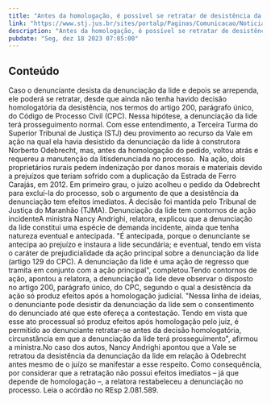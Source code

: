 ```yaml
---
title: "Antes da homologação, é possível se retratar de desistência da denunciação da lide"
link: "https://www.stj.jus.br/sites/portalp/Paginas/Comunicacao/Noticias/2023/18122023-Antes-da-homologacao--e-possivel-se-retratar-de-desistencia-da-denunciacao-da-lide.aspx"
description: "Antes da homologação, é possível se retratar de desistência da denunciação da lide"
pubdate: "Seg, dez 18 2023 07:05:00"
---
```


## Conteúdo

Caso o denunciante desista da denunciação da lide e depois se arrependa, ele poderá se retratar, desde que ainda não tenha havido decisão homologatória da desistência, nos termos do artigo 200, parágrafo único, do Código de Processo Civil (CPC). Nessa hipótese, a denunciação da lide terá prosseguimento normal. Com esse entendimento, a Terceira Turma do Superior Tribunal de Justiça (STJ) deu provimento ao recurso da Vale em ação na qual ela havia desistido da denunciação da lide à construtora Norberto Odebrecht, mas, antes da homologação do pedido, voltou atrás e requereu a manutenção da litisdenunciada no processo.  Na ação, dois proprietários rurais pedem indenização por danos morais e materiais devido a prejuízos que teriam sofrido com a duplicação da Estrada de Ferro Carajás, em 2012. Em primeiro grau, o juízo acolheu o pedido da Odebrecht para excluí-la do processo, sob o argumento de que a desistência da denunciação tem efeitos imediatos. A decisão foi mantida pelo Tribunal de Justiça do Maranhão (TJMA). Denunciação da lide tem contornos de ação incidenteA ministra Nancy Andrighi, relatora, explicou que a denunciação da lide constitui uma espécie de demanda incidente, ainda que tenha natureza eventual e antecipada. "É antecipada, porque o denunciante se antecipa ao prejuízo e instaura a lide secundária; e eventual, tendo em vista o caráter de prejudicialidade da ação principal sobre a denunciação da lide (artigo 129 do CPC). A denunciação da lide é uma ação de regresso que tramita em conjunto com a ação principal", completou.Tendo contornos de ação, apontou a relatora, a denunciação da lide deve observar o disposto no artigo 200, parágrafo único, do CPC, segundo o qual a desistência da ação só produz efeitos após a homologação judicial. "Nessa linha de ideias, o denunciante pode desistir da denunciação da lide sem o consentimento do denunciado até que este ofereça a contestação. Tendo em vista que esse ato processual só produz efeitos após homologação pelo juiz, é permitido ao denunciante retratar-se antes da decisão homologatória, circunstância em que a denunciação da lide terá prosseguimento", afirmou a ministra.No caso dos autos, Nancy Andrighi apontou que a Vale se retratou da desistência da denunciação da lide em relação à Odebrecht antes mesmo de o juízo se manifestar a esse respeito. Como consequência, por considerar que a retratação não possui efeitos imediatos – já que depende de homologação –, a relatora restabeleceu a denunciação no processo. Leia o acórdão no REsp 2.081.589.
